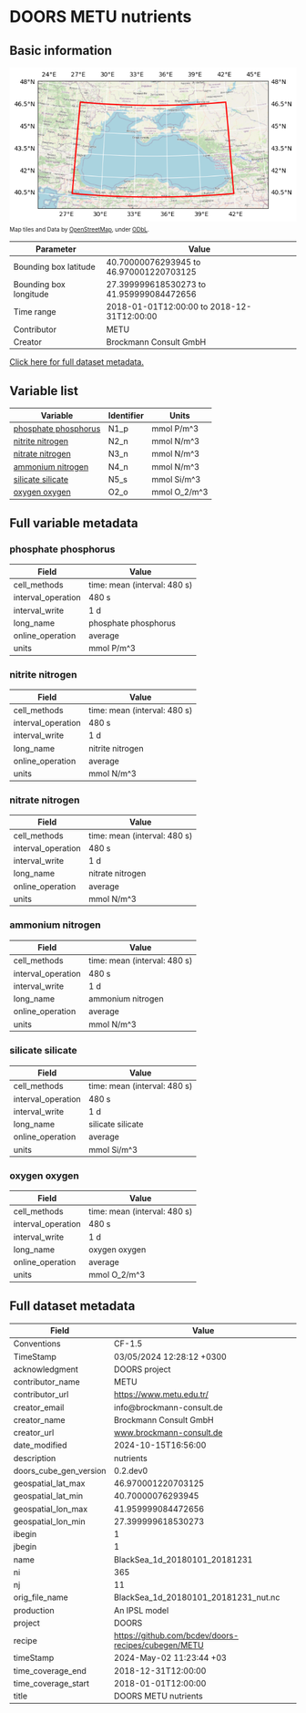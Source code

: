 # DOORS METU nutrients

## Basic information

![Bounding box map](BlackSea_1d_20180101_20181231_nut_1x1x210x365_v1.0.zarr.png)<br>
<span style="font-size: x-small">Map tiles and Data by <a href="http://openstreetmap.org">OpenStreetMap</a>, under <a href="http://www.openstreetmap.org/copyright">ODbL</a>.</span>

| Parameter | Value |
| ---- | ---- |
| Bounding box latitude | 40.70000076293945 to 46.970001220703125 |
| Bounding box longitude | 27.399999618530273 to 41.959999084472656 |
| Time range | 2018-01-01T12:00:00 to 2018-12-31T12:00:00 |
| Contributor | METU |
| Creator | Brockmann Consult GmbH |

[Click here for full dataset metadata.](#full-metadata)

## Variable list

| Variable | Identifier | Units |
| ---- | ---- | ---- |
| [phosphate phosphorus](#N1\_p) | N1\_p | mmol P/m^3 |
| [nitrite nitrogen](#N2\_n) | N2\_n | mmol N/m^3 |
| [nitrate nitrogen](#N3\_n) | N3\_n | mmol N/m^3 |
| [ammonium nitrogen](#N4\_n) | N4\_n | mmol N/m^3 |
| [silicate silicate](#N5\_s) | N5\_s | mmol Si/m^3 |
| [oxygen oxygen](#O2\_o) | O2\_o | mmol O\_2/m^3 |

## Full variable metadata

### <a name="N1_p"></a>phosphate phosphorus

| Field | Value |
| ---- | ---- |
| cell\_methods | time: mean \(interval: 480 s\) |
| interval\_operation | 480 s |
| interval\_write | 1 d |
| long\_name | phosphate phosphorus |
| online\_operation | average |
| units | mmol P/m^3 |

### <a name="N2_n"></a>nitrite nitrogen

| Field | Value |
| ---- | ---- |
| cell\_methods | time: mean \(interval: 480 s\) |
| interval\_operation | 480 s |
| interval\_write | 1 d |
| long\_name | nitrite nitrogen |
| online\_operation | average |
| units | mmol N/m^3 |

### <a name="N3_n"></a>nitrate nitrogen

| Field | Value |
| ---- | ---- |
| cell\_methods | time: mean \(interval: 480 s\) |
| interval\_operation | 480 s |
| interval\_write | 1 d |
| long\_name | nitrate nitrogen |
| online\_operation | average |
| units | mmol N/m^3 |

### <a name="N4_n"></a>ammonium nitrogen

| Field | Value |
| ---- | ---- |
| cell\_methods | time: mean \(interval: 480 s\) |
| interval\_operation | 480 s |
| interval\_write | 1 d |
| long\_name | ammonium nitrogen |
| online\_operation | average |
| units | mmol N/m^3 |

### <a name="N5_s"></a>silicate silicate

| Field | Value |
| ---- | ---- |
| cell\_methods | time: mean \(interval: 480 s\) |
| interval\_operation | 480 s |
| interval\_write | 1 d |
| long\_name | silicate silicate |
| online\_operation | average |
| units | mmol Si/m^3 |

### <a name="O2_o"></a>oxygen oxygen

| Field | Value |
| ---- | ---- |
| cell\_methods | time: mean \(interval: 480 s\) |
| interval\_operation | 480 s |
| interval\_write | 1 d |
| long\_name | oxygen oxygen |
| online\_operation | average |
| units | mmol O\_2/m^3 |

## <a name="full-metadata"></a>Full dataset metadata

| Field | Value |
| ---- | ---- |
| Conventions | CF\-1\.5 |
| TimeStamp | 03/05/2024 12:28:12 \+0300 |
| acknowledgment | DOORS project |
| contributor\_name | METU |
| contributor\_url | [https://www\.metu\.edu\.tr/](https://www.metu.edu.tr/) |
| creator\_email | info@brockmann\-consult\.de |
| creator\_name | Brockmann Consult GmbH |
| creator\_url | [www\.brockmann\-consult\.de](http://www.brockmann-consult.de) |
| date\_modified | 2024\-10\-15T16:56:00 |
| description | nutrients |
| doors\_cube\_gen\_version | 0\.2\.dev0 |
| geospatial\_lat\_max | 46.970001220703125 |
| geospatial\_lat\_min | 40.70000076293945 |
| geospatial\_lon\_max | 41.959999084472656 |
| geospatial\_lon\_min | 27.399999618530273 |
| ibegin | 1 |
| jbegin | 1 |
| name | BlackSea\_1d\_20180101\_20181231 |
| ni | 365 |
| nj | 11 |
| orig\_file\_name | BlackSea\_1d\_20180101\_20181231\_nut\.nc |
| production | An IPSL model |
| project | DOORS |
| recipe | [https://github\.com/bcdev/doors\-recipes/cubegen/METU](https://github.com/bcdev/doors-recipes/cubegen/METU) |
| timeStamp | 2024\-May\-02 11:23:44 \+03 |
| time\_coverage\_end | 2018\-12\-31T12:00:00 |
| time\_coverage\_start | 2018\-01\-01T12:00:00 |
| title | DOORS METU nutrients |

